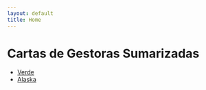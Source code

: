 ```yaml
---
layout: default
title: Home
---
```


# Cartas de Gestoras Sumarizadas

- [Verde](verde)
- [Alaska](alaska)
